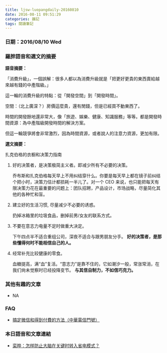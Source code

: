 ```yaml
---
title: ljsw-luopangdaily-20160810
date: 2016-08-11 09:51:29
categories: 雜記
tags: 閱讀筆記
---
```


### 日期：2016/08/10 Wed

### 羅胖語音和選文的摘要

**語音摘要：**

「消費升級」，一個誤解：很多人都以為消費升級就是「把更好更貴的東西賣給越來越有錢的中產階級。」

這一輪的消費升級的特點：從「開發空間」到「開發時間」。

空間：（北上廣深？）房價這麼貴，還有閒錢，但是已經買不動東西了。

時間的開發餘地還非常大，像「旅遊、娛樂、健康、知識服務」等等。都是開發時間資源：為中產階級開發時間的解決方案。

但這一輪競爭將會非常激烈，因為時間資源，或者說人的注意力資源，更加有限。


**選文摘要：**

扎克伯格的衣橱和决策力指南

1. 好的决策者，是决策极简主义者。即减少所有不必要的决策。

    乔布斯和扎克伯格每天早上不用纠结穿什么。你要是每天早上都在镜子前纠结个把小时，决策力估计都损耗一半儿了。对一个 CEO 来说，也只能把每天有限决策力花在最重要的问题上：团队招聘，产品设计，市场战略，尽量简化其他的各种忙和盲。

2. 建立好的生活习惯, 尽量减少不必要的诱惑。

    扔掉冰箱里的垃圾食品，删掉前男/女友的联系方式。

3. 不要在意志力电量不足时做重大决定。

    下午四点半不适合重组公司，深夜不适合与跟男朋友分手。 **好的决策者，是那些懂得何时不能相信自己的人。**

4. 经常补充比较健康的零食。

    血糖提高，满“血”复活。“意志力”是靠不住的，它如潮汐一般，常涨常消，在我们尙未觉察时已经投降变节。 **与其信自制力，不如信巧克力。**


### 其他有趣的文章
- NA

### FAQ
- [搞定微信和得到付費的方法（中華電信門號）](http://hanscholem.tw/2016/07/22/WeChat-Go/)


### 本日語音和文章連結
- [栾晔：怎样防止大脑在关键时转入省电模式？](https://wap.koudaitong.com/v2/showcase/feature?alias=m6x2606e&spm=m1470789919281518683803608.autoreply&redirect_count=1)
